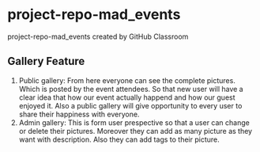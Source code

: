 # project-repo-mad_events
project-repo-mad_events created by GitHub Classroom
## Gallery Feature
1. Public gallery:
From here everyone can see the complete pictures. Which is posted by the event attendees. So that new user will have a clear idea that how our event actually happend and how our guest enjoyed it. Also a public gallery will give opportunity to every user to share their happiness with everyone.
2. Admin gallery:
This is form user prespective so that a user can change or delete their pictures. Moreover they can add as many picture as they want with description. Also they can add tags to their picture.
